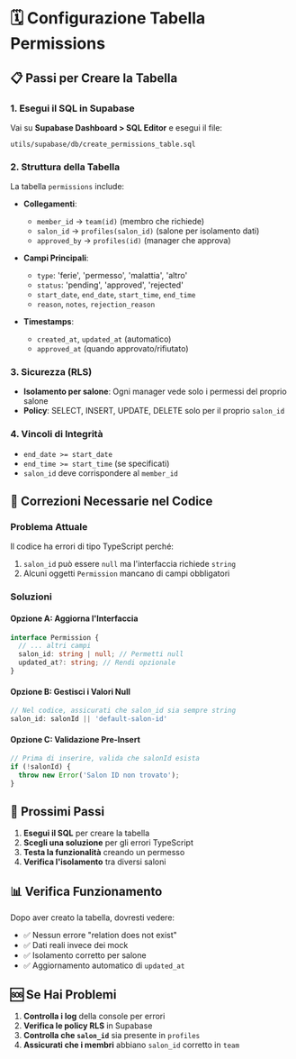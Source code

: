# 🗓️ Configurazione Tabella Permissions

## 📋 **Passi per Creare la Tabella**

### 1. **Esegui il SQL in Supabase**
Vai su **Supabase Dashboard > SQL Editor** e esegui il file:
```
utils/supabase/db/create_permissions_table.sql
```

### 2. **Struttura della Tabella**
La tabella `permissions` include:

- **Collegamenti**:
  - `member_id` → `team(id)` (membro che richiede)
  - `salon_id` → `profiles(salon_id)` (salone per isolamento dati)
  - `approved_by` → `profiles(id)` (manager che approva)

- **Campi Principali**:
  - `type`: 'ferie', 'permesso', 'malattia', 'altro'
  - `status`: 'pending', 'approved', 'rejected'
  - `start_date`, `end_date`, `start_time`, `end_time`
  - `reason`, `notes`, `rejection_reason`

- **Timestamps**:
  - `created_at`, `updated_at` (automatico)
  - `approved_at` (quando approvato/rifiutato)

### 3. **Sicurezza (RLS)**
- **Isolamento per salone**: Ogni manager vede solo i permessi del proprio salone
- **Policy**: SELECT, INSERT, UPDATE, DELETE solo per il proprio `salon_id`

### 4. **Vincoli di Integrità**
- `end_date >= start_date`
- `end_time >= start_time` (se specificati)
- `salon_id` deve corrispondere al `member_id`

## 🔧 **Correzioni Necessarie nel Codice**

### **Problema Attuale**
Il codice ha errori di tipo TypeScript perché:
1. `salon_id` può essere `null` ma l'interfaccia richiede `string`
2. Alcuni oggetti `Permission` mancano di campi obbligatori

### **Soluzioni**

#### **Opzione A: Aggiorna l'Interfaccia**
```typescript
interface Permission {
  // ... altri campi
  salon_id: string | null; // Permetti null
  updated_at?: string; // Rendi opzionale
}
```

#### **Opzione B: Gestisci i Valori Null**
```typescript
// Nel codice, assicurati che salon_id sia sempre string
salon_id: salonId || 'default-salon-id'
```

#### **Opzione C: Validazione Pre-Insert**
```typescript
// Prima di inserire, valida che salonId esista
if (!salonId) {
  throw new Error('Salon ID non trovato');
}
```

## 🚀 **Prossimi Passi**

1. **Esegui il SQL** per creare la tabella
2. **Scegli una soluzione** per gli errori TypeScript
3. **Testa la funzionalità** creando un permesso
4. **Verifica l'isolamento** tra diversi saloni

## 📊 **Verifica Funzionamento**

Dopo aver creato la tabella, dovresti vedere:
- ✅ Nessun errore "relation does not exist"
- ✅ Dati reali invece dei mock
- ✅ Isolamento corretto per salone
- ✅ Aggiornamento automatico di `updated_at`

## 🆘 **Se Hai Problemi**

1. **Controlla i log** della console per errori
2. **Verifica le policy RLS** in Supabase
3. **Controlla che `salon_id`** sia presente in `profiles`
4. **Assicurati che i membri** abbiano `salon_id` corretto in `team` 